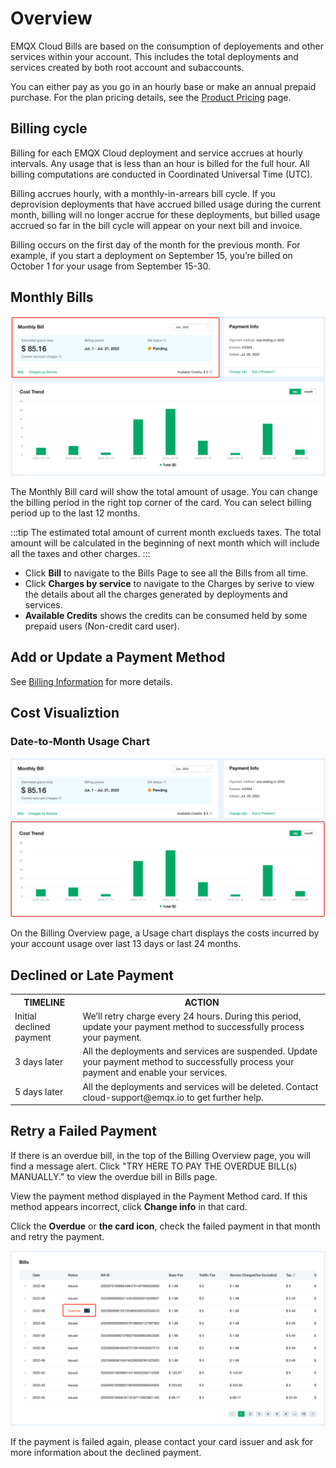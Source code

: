 # Overview

EMQX Cloud Bills are based on the consumption of deployements and other services within your account. This includes the total deployments and services created by both root account and subaccounts.

You can either pay as you go in an hourly base or make an annual prepaid purchase. For the plan pricing details, see the [Product Pricing](../price/pricing.md) page.

## Billing cycle

Billing for each EMQX Cloud deployment and service accrues at hourly intervals. Any usage that is less than an hour is billed for the full hour. All billing computations are conducted in Coordinated Universal Time (UTC). 

Billing accrues hourly, with a monthly-in-arrears bill cycle. If you deprovision deployments that have accrued billed usage during the current month, billing will no longer accrue for these deployments, but billed usage accrued so far in the bill cycle will appear on your next bill and invoice.

Billing occurs on the first day of the month for the previous month. For example, if you start a deployment on September 15, you’re billed on October 1 for your usage from September 15-30.


## Monthly Bills

![month bill](./_assets/monthly_bill.png)

The Monthly Bill card will show the total amount of usage. You can change the billing period in the right top corner of the card. You can select billing period up to the last 12 months. 

:::tip
The estimated total amount of current month exclueds taxes. The total amount will be calculated in the beginning of next month which will include all the taxes and other charges.
:::

- Click **Bill** to navigate to the Bills Page to see all the Bills from all time.
- Click **Charges by service** to navigate to the Charges by serive to view the details about all the charges generated by deployments and services.
- **Available Credits** shows the credits can be consumed held by some prepaid users (Non-credit card user).


## Add or Update a Payment Method
See [Billing Information](./billing_information.md) for more details.


## Cost Visualiztion

### Date-to-Month Usage Chart

![month bill](./_assets/trend.png)

On the Billing Overview page, a Usage chart displays the costs incurred by your account usage over last 13 days or last 24 months.

## Declined or Late Payment
<table>
   <tr>
      <th>TIMELINE</th>
      <th>ACTION</th>
   </tr>
   <tr>
      <td>Initial declined payment</td>
      <td>We’ll retry charge every 24 hours. During this period, update your payment method to successfully process your payment.</td>
   </tr>
   <tr>
   	  <td>3 days later</td>
   	  <td>All the deployments and services are suspended. Update your payment method to successfully process your payment and enable your services.</td>
   </tr>
   <tr>
   	  <td>5 days later</td>
   	  <td>All the deployments and services will be deleted. Contact cloud-support@emqx.io to get further help.</td>
   </tr>
</table>

## Retry a Failed Payment
If there is an overdue bill, in the top of the Billing Overview page, you will find a message alert. Click "TRY HERE TO PAY THE OVERDUE BILL(s) MANUALLY." to view the overdue bill in Bills page.

View the payment method displayed in the Payment Method card. If this method appears incorrect, click **Change info** in that card.

Click the **Overdue** or **the card icon**, check the failed payment in that month and retry the payment.

![overdue](./_assets/overdue.png)

If the payment is failed again, please contact your card issuer and ask for more information about the declined payment.
